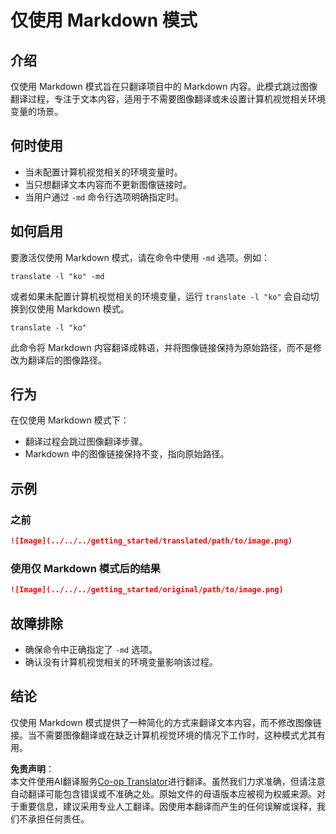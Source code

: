 <!--
CO_OP_TRANSLATOR_METADATA:
{
  "original_hash": "9b1b247a8d0f1736459e0e9ede0d9c92",
  "translation_date": "2025-05-06T17:43:24+00:00",
  "source_file": "getting_started/markdown-only-mode.md",
  "language_code": "zh"
}
-->
# 仅使用 Markdown 模式

## 介绍
仅使用 Markdown 模式旨在只翻译项目中的 Markdown 内容。此模式跳过图像翻译过程，专注于文本内容，适用于不需要图像翻译或未设置计算机视觉相关环境变量的场景。

## 何时使用
- 当未配置计算机视觉相关的环境变量时。
- 当只想翻译文本内容而不更新图像链接时。
- 当用户通过 `-md` 命令行选项明确指定时。

## 如何启用
要激活仅使用 Markdown 模式，请在命令中使用 `-md` 选项。例如：
```
translate -l "ko" -md
```

或者如果未配置计算机视觉相关的环境变量，运行 `translate -l "ko"` 会自动切换到仅使用 Markdown 模式。

```
translate -l "ko"
```

此命令将 Markdown 内容翻译成韩语，并将图像链接保持为原始路径，而不是修改为翻译后的图像路径。

## 行为
在仅使用 Markdown 模式下：
- 翻译过程会跳过图像翻译步骤。
- Markdown 中的图像链接保持不变，指向原始路径。

## 示例
### 之前
```markdown
![Image](../../../getting_started/translated/path/to/image.png)
```
### 使用仅 Markdown 模式后的结果
```markdown
![Image](../../../getting_started/original/path/to/image.png)
```

## 故障排除
- 确保命令中正确指定了 `-md` 选项。
- 确认没有计算机视觉相关的环境变量影响该过程。

## 结论
仅使用 Markdown 模式提供了一种简化的方式来翻译文本内容，而不修改图像链接。当不需要图像翻译或在缺乏计算机视觉环境的情况下工作时，这种模式尤其有用。

**免责声明**：  
本文件使用AI翻译服务[Co-op Translator](https://github.com/Azure/co-op-translator)进行翻译。虽然我们力求准确，但请注意自动翻译可能包含错误或不准确之处。原始文件的母语版本应被视为权威来源。对于重要信息，建议采用专业人工翻译。因使用本翻译而产生的任何误解或误释，我们不承担任何责任。